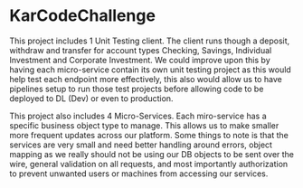 # KarCodeChallenge

This project includes 1 Unit Testing client.
  The client runs though a deposit, withdraw and transfer for account types Checking, Savings, Individual Investment and Corporate Investment.
  We could improve upon this by having each micro-service contain its own unit testing project as this would help test each endpoint more effectively, this also would allow us to have pipelines setup to run those test projects before allowing code to be deployed to DL (Dev) or even to production.
  
This project also includes 4 Micro-Services.
   Each miro-service has a specific business object type to manage. This allows us to make smaller more frequent updates across our platform.  Some things to note is that the services are very small and need better handling around errors, object mapping as we really should not be using our DB objects to be sent over the wire, general validation on all requests, and most importantly authorization to prevent unwanted users or machines from accessing our services.
